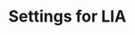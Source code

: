 <!--
author: Christian Golnik

language: de

@style
.lia-effect__circle {
    display: none !important;
}

@onload
window.LIA.settings.font_size = 2
@end

@uhr
<div style="position: fixed; right:50px; top:100px;">
   <details>
      <summary> Uhrzeit </summary>
      <div style="text-align:left;padding:1em 0;"> <iframe src="https://www.zeitverschiebung.net/clock-widget-iframe-v2?language=de&size=large&timezone=Europe%2FBerlin" width="100%" height="150" frameborder="0" seamless></iframe> </div>
   </details>
</div>
@end

@color
<div style="color:@1">@0</div>
@end

@media (min-width: 600px) {
    .newspaper {
        column-count: 2;
        column-gap: 40px;
        column-rule: 1px solid lightblue;
    }
}

h1, h2, h3, h4, h5, h6 {
  column-span: all;
}

.cb {
    break-before: column;
}
@end

-->

# Settings for LIA

